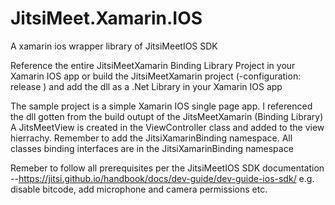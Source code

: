 # JitsiMeet.Xamarin.IOS
A xamarin ios wrapper library of JitsiMeetIOS SDK

Reference the entire JitsiMeetXamarin Binding Library Project in your Xamarin IOS app or build the JitsiMeetXamarin project (-configuration: release )
and add the dll as a .Net Library in your Xamarin IOS app

The sample project is a simple Xamarin IOS single page app. I referenced the dll gotten from the build outupt of the JitsMeetXamarin  (Binding Library)
A JitsMeetView is created in the ViewController class and added to the view hierrachy. Remember to add the JitsiXamarinBinding namespace.
All classes binding interfaces are in the JitsiXamarinBinding namespace 

Remeber to follow all prerequisites per the JitsiMeetIOS SDK documentation --https://jitsi.github.io/handbook/docs/dev-guide/dev-guide-ios-sdk/
e.g. disable bitcode, add microphone and camera permissions etc.

